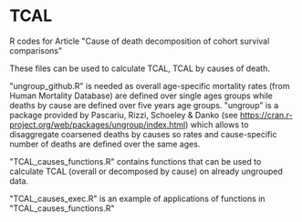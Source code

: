 # TCAL
R codes for Article "Cause of death decomposition of cohort survival comparisons"

These files can be used to calculate TCAL, TCAL by causes of death. 

"ungroup_github.R" is needed as overall age-specific mortality rates (from Human Mortality Database) are defined over single ages groups while deaths by cause are defined over five years age groups.
"ungroup" is a package provided by Pascariu, Rizzi, Schoeley & Danko (see https://cran.r-project.org/web/packages/ungroup/index.html) which allows to disaggregate coarsened deaths by causes so rates and cause-specific number of deaths are defined over the same ages.

"TCAL_causes_functions.R" contains functions that can be used to calculate TCAL (overall or decomposed by cause) on already ungrouped data.

"TCAL_causes_exec.R" is an example of applications of functions in "TCAL_causes_functions.R"
